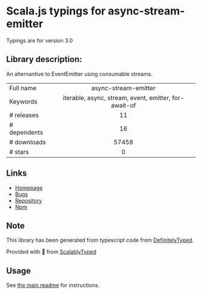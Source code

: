 
# Scala.js typings for async-stream-emitter

Typings are for version 3.0

## Library description:
An alternantive to EventEmitter using consumable streams.

|                    |                 |
| ------------------ | :-------------: |
| Full name          | async-stream-emitter |
| Keywords           | iterable, async, stream, event, emitter, for-await-of |
| # releases         | 11 |
| # dependents       | 16 |
| # downloads        | 57458 |
| # stars            | 0 |

## Links
- [Homepage](https://github.com/SocketCluster/async-stream-emitter#readme)
- [Bugs](https://github.com/SocketCluster/async-stream-emitter/issues)
- [Repository](https://github.com/SocketCluster/async-stream-emitter)
- [Npm](https://www.npmjs.com/package/async-stream-emitter)
    


## Note
This library has been generated from typescript code from [DefinitelyTyped](https://definitelytyped.org).

Provided with :purple_heart: from [ScalablyTyped](https://github.com/oyvindberg/ScalablyTyped)

## Usage
See [the main readme](../../readme.md) for instructions.


